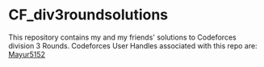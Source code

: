 # CF_div3roundsolutions
This repository contains my and my friends' solutions to Codeforces division 3 Rounds.
Codeforces User Handles associated with this repo are:
[Mayur5152](https://codeforces.com/profile/Mayur5152)
